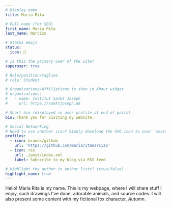 ```yaml
---
# Display name
title: Maria Rita

# Full name (for SEO)
first_name: Maria Rita
last_name: Narcizo

# Status emoji
status:
  icon: 🦊

# Is this the primary user of the site?
superuser: true

# Role/position/tagline
# role: Student

# Organizations/Affiliations to show in About widget
# organizations:
#   - name: Institut Sankt Joseph
#     url: https://sanktjoseph.dk

# Short bio (displayed in user profile at end of posts)
bio: Thank you for visiting my website.

# Social Networking
# Need to use another icon? Simply download the SVG icon to your `assets/media/icons/` folder.
profiles:
  - icon: brands/github
    url: 'https://github.com/mariaritanarcizo'
  - icon: rss
    url: ./post/index.xml
    label: Subscribe to my blog via RSS feed

# Highlight the author in author lists? (true/false)
highlight_name: true
---
```


Hello! Maria Rita is my name. This is my webpage, where I will share stuff I enjoy, such drawings I've done, adorable animals, and source codes. I will also present some content with my fictional fox character, _Autumn_.